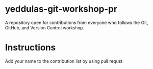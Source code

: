 # yeddulas-git-workshop-pr
A repository open for contributions from everyone who follows the Git, GitHub, and Version Control workshop.

# Instructions

Add your name to the contribution list by using pull requst.

